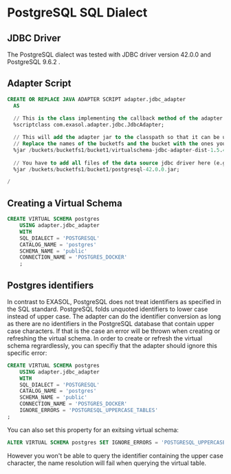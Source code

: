 # PostgreSQL SQL Dialect

## JDBC Driver

The PostgreSQL dialect was tested with JDBC driver version 42.0.0 and PostgreSQL 9.6.2 .

## Adapter Script

```sql
CREATE OR REPLACE JAVA ADAPTER SCRIPT adapter.jdbc_adapter 
  AS
  
  // This is the class implementing the callback method of the adapter script
  %scriptclass com.exasol.adapter.jdbc.JdbcAdapter;

  // This will add the adapter jar to the classpath so that it can be used inside the adapter script
  // Replace the names of the bucketfs and the bucket with the ones you used.
  %jar /buckets/bucketfs1/bucket1/virtualschema-jdbc-adapter-dist-1.5.4.jar;
									 
  // You have to add all files of the data source jdbc driver here (e.g. MySQL or Hive)
  %jar /buckets/bucketfs1/bucket1/postgresql-42.0.0.jar;

/
```

## Creating a Virtual Schema

```sql
CREATE VIRTUAL SCHEMA postgres
	USING adapter.jdbc_adapter 
	WITH
	SQL_DIALECT = 'POSTGRESQL'
	CATALOG_NAME = 'postgres'
	SCHEMA_NAME = 'public'
	CONNECTION_NAME = 'POSTGRES_DOCKER'
	;
```

## Postgres identifiers

In contrast to EXASOL, PostgreSQL does not treat identifiers as specified in the SQL standard. PostgreSQL folds unquoted identifiers to lower case instead of upper case. The adapter can do the identifier conversion as long as there are no identifiers in the PostgreSQL database that contain upper case characters. If that is the case an error will be thrown when creating or refreshing the virtual schema.
In order to create or refresh the virtual schema regrardlessly, you can specifiy that the adapter should ignore this specific error:
```sql
CREATE VIRTUAL SCHEMA postgres
	USING adapter.jdbc_adapter 
	WITH
	SQL_DIALECT = 'POSTGRESQL'
	CATALOG_NAME = 'postgres'
	SCHEMA_NAME = 'public'
	CONNECTION_NAME = 'POSTGRES_DOCKER'
	IGNORE_ERRORS = 'POSTGRESQL_UPPERCASE_TABLES'
;
```
You can also set this property for an exitsing virtual schema:
```sql
ALTER VIRTUAL SCHEMA postgres SET IGNORE_ERRORS = 'POSTGRESQL_UPPERCASE_TABLES';
```
However you won't be able to query the identifier containing the upper case character, the name resolution will fail when querying the virtual table.